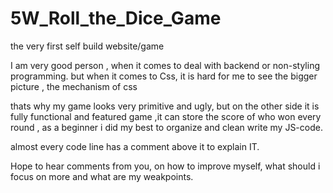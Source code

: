 # 5W_Roll_the_Dice_Game
the very first self build  website/game

I am very good person , when it comes to deal with backend or non-styling programming.
but when it comes to Css, it is hard for me to see the bigger picture , the mechanism of css

thats why my game looks very primitive and ugly, but on the other side it is fully functional and featured game ,it can store the score of who won every round , as a beginner i did my best to organize and clean write my JS-code.

almost every code line has a comment above it to explain IT.


Hope to hear comments  from you, on how to improve myself, what should i focus on more and what are my weakpoints.